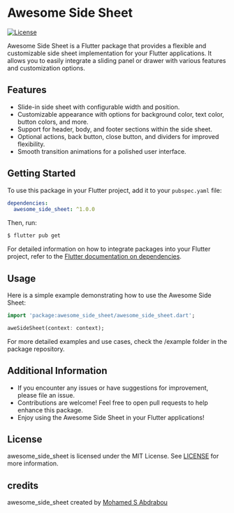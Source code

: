 # Awesome Side Sheet

<!-- [![Pub Version](https://img.shields.io/pub/v/awesome_side_sheet)](https://pub.dev/packages/awesome_side_sheet) -->

[![License](https://img.shields.io/badge/license-MIT-blue.svg)](https://opensource.org/licenses/MIT)

Awesome Side Sheet is a Flutter package that provides a flexible and customizable side sheet implementation for your Flutter applications. It allows you to easily integrate a sliding panel or drawer with various features and customization options.

## Features

- Slide-in side sheet with configurable width and position.
- Customizable appearance with options for background color, text color, button colors, and more.
- Support for header, body, and footer sections within the side sheet.
- Optional actions, back button, close button, and dividers for improved flexibility.
- Smooth transition animations for a polished user interface.

## Getting Started

To use this package in your Flutter project, add it to your `pubspec.yaml` file:

```yaml
dependencies:
  awesome_side_sheet: ^1.0.0
```

Then, run:

```bash
$ flutter pub get
```

For detailed information on how to integrate packages into your Flutter project, refer to the [Flutter documentation on dependencies](https://flutter.dev/docs/development/packages-and-plugins/using-packages).

## Usage

Here is a simple example demonstrating how to use the Awesome Side Sheet:

```dart
import 'package:awesome_side_sheet/awesome_side_sheet.dart';

aweSideSheet(context: context);
```

For more detailed examples and use cases, check the /example folder in the package repository.

## Additional Information

- If you encounter any issues or have suggestions for improvement, please file an issue.
- Contributions are welcome! Feel free to open pull requests to help enhance this package.
- Enjoy using the Awesome Side Sheet in your Flutter applications!

## License

awesome_side_sheet is licensed under the MIT License. See [LICENSE](LICENSE) for more information.

## credits

awesome_side_sheet created by [Mohamed S Abdrabou](https://github.com/moesaid)
